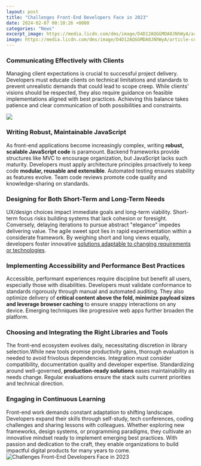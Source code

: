```yaml
---
layout: post
title: "Challenges Front-End Developers Face in 2023"
date: 2024-02-07 00:10:26 +0000
categories: "News"
excerpt_image: https://media.licdn.com/dms/image/D4D12AQGGMDA0JNhWyA/article-cover_image-shrink_600_2000/0/1680120487949?e=2147483647&amp;v=beta&amp;t=PG9M1vysSJyclO40q8YlNvsnNGKIjw-KV_Vs04aAVSI
image: https://media.licdn.com/dms/image/D4D12AQGGMDA0JNhWyA/article-cover_image-shrink_600_2000/0/1680120487949?e=2147483647&amp;v=beta&amp;t=PG9M1vysSJyclO40q8YlNvsnNGKIjw-KV_Vs04aAVSI
---
```


### Communicating Effectively with Clients
Managing client expectations is crucial to successful project delivery. Developers must educate clients on technical limitations and standards to prevent unrealistic demands that could lead to scope creep. While clients' visions should be respected, they also require guidance on feasible implementations aligned with best practices. Achieving this balance takes patience and clear communication of both possibilities and constraints.

![](https://media.geeksforgeeks.org/wp-content/cdn-uploads/20211223183116/7-Front-End-Challenges-To-Code-For-Developers.png)
### Writing Robust, Maintainable JavaScript
As front-end applications become increasingly complex, writing **robust, scalable JavaScript code** is paramount. Backend frameworks provide structures like MVC to encourage organization, but JavaScript lacks such maturity. Developers must apply architecture principles proactively to keep code **modular, reusable and extensible**. Automated testing ensures stability as features evolve. Team code reviews promote code quality and knowledge-sharing on standards.
### Designing for Both Short-Term and Long-Term Needs 
UX/design choices impact immediate goals and long-term viability. Short-term focus risks building systems that lack cohesion or foresight. Conversely, delaying iterations to pursue abstract "elegance" impedes delivering value. The agile sweet spot lies in rapid experimentation within a considerate framework. By weighing short and long views equally, developers foster innovative [solutions adaptable to changing requirements or technologies](https://yt.io.vn/collection/agudelo). 
### Implementing Accessibility and Performance Best Practices
Accessible, performant experiences require discipline but benefit all users, especially those with disabilities. Developers must validate conformance to standards rigorously through manual and automated auditing. They also optimize delivery of **critical content above the fold, minimize payload sizes and leverage browser caching** to ensure snappy interactions on any device. Emerging techniques like progressive web apps further broaden the platform.
### Choosing and Integrating the Right Libraries and Tools
The front-end ecosystem evolves daily, necessitating discretion in library selection.While new tools promise productivity gains, thorough evaluation is needed to avoid frivolous dependencies. Integration must consider compatibility, documentation quality and developer expertise. Standardizing around well-governed, **production-ready solutions** eases maintainability as needs change. Regular evaluations ensure the stack suits current priorities and technical direction. 
### Engaging in Continuous Learning
Front-end work demands constant adaptation to shifting landscape. Developers expand their skills through self-study, tech conferences, coding challenges and sharing lessons with colleagues. Whether exploring new frameworks, design systems, or programming paradigms, they cultivate an innovative mindset ready to implement emerging best practices. With passion and dedication to the craft, they enable organizations to build impactful digital products for many years to come.
![Challenges Front-End Developers Face in 2023](https://media.licdn.com/dms/image/D4D12AQGGMDA0JNhWyA/article-cover_image-shrink_600_2000/0/1680120487949?e=2147483647&amp;v=beta&amp;t=PG9M1vysSJyclO40q8YlNvsnNGKIjw-KV_Vs04aAVSI)